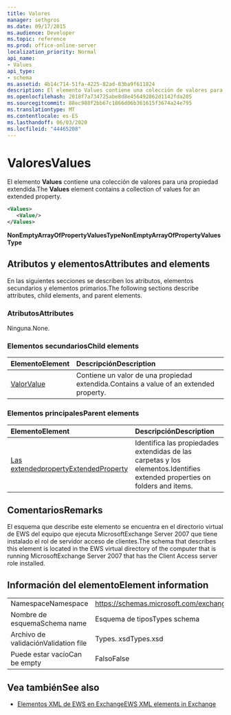 ```yaml
---
title: Valores
manager: sethgros
ms.date: 09/17/2015
ms.audience: Developer
ms.topic: reference
ms.prod: office-online-server
localization_priority: Normal
api_name:
- Values
api_type:
- schema
ms.assetid: 4b14c714-51fa-4225-82ad-83ba9f611824
description: El elemento Values contiene una colección de valores para una propiedad extendida.
ms.openlocfilehash: 2018f7a734725abe8d8e456492862d1142fda205
ms.sourcegitcommit: 88ec988f2bb67c1866d06b361615f3674a24e795
ms.translationtype: MT
ms.contentlocale: es-ES
ms.lasthandoff: 06/03/2020
ms.locfileid: "44465208"
---
```

# <a name="values"></a><span data-ttu-id="7b558-103">Valores</span><span class="sxs-lookup"><span data-stu-id="7b558-103">Values</span></span>

<span data-ttu-id="7b558-104">El elemento **Values** contiene una colección de valores para una propiedad extendida.</span><span class="sxs-lookup"><span data-stu-id="7b558-104">The **Values** element contains a collection of values for an extended property.</span></span> 
  
```xml
<Values>
   <Value/>
</Values>
```

<span data-ttu-id="7b558-105">**NonEmptyArrayOfPropertyValuesType**</span><span class="sxs-lookup"><span data-stu-id="7b558-105">**NonEmptyArrayOfPropertyValuesType**</span></span>

## <a name="attributes-and-elements"></a><span data-ttu-id="7b558-106">Atributos y elementos</span><span class="sxs-lookup"><span data-stu-id="7b558-106">Attributes and elements</span></span>

<span data-ttu-id="7b558-107">En las siguientes secciones se describen los atributos, elementos secundarios y elementos primarios.</span><span class="sxs-lookup"><span data-stu-id="7b558-107">The following sections describe attributes, child elements, and parent elements.</span></span>
  
### <a name="attributes"></a><span data-ttu-id="7b558-108">Atributos</span><span class="sxs-lookup"><span data-stu-id="7b558-108">Attributes</span></span>

<span data-ttu-id="7b558-109">Ninguna.</span><span class="sxs-lookup"><span data-stu-id="7b558-109">None.</span></span>
  
### <a name="child-elements"></a><span data-ttu-id="7b558-110">Elementos secundarios</span><span class="sxs-lookup"><span data-stu-id="7b558-110">Child elements</span></span>

|<span data-ttu-id="7b558-111">**Elemento**</span><span class="sxs-lookup"><span data-stu-id="7b558-111">**Element**</span></span>|<span data-ttu-id="7b558-112">**Descripción**</span><span class="sxs-lookup"><span data-stu-id="7b558-112">**Description**</span></span>|
|:-----|:-----|
|[<span data-ttu-id="7b558-113">Valor</span><span class="sxs-lookup"><span data-stu-id="7b558-113">Value</span></span>](value.md) <br/> |<span data-ttu-id="7b558-114">Contiene un valor de una propiedad extendida.</span><span class="sxs-lookup"><span data-stu-id="7b558-114">Contains a value of an extended property.</span></span>  <br/> |
   
### <a name="parent-elements"></a><span data-ttu-id="7b558-115">Elementos principales</span><span class="sxs-lookup"><span data-stu-id="7b558-115">Parent elements</span></span>

|<span data-ttu-id="7b558-116">**Elemento**</span><span class="sxs-lookup"><span data-stu-id="7b558-116">**Element**</span></span>|<span data-ttu-id="7b558-117">**Descripción**</span><span class="sxs-lookup"><span data-stu-id="7b558-117">**Description**</span></span>|
|:-----|:-----|
|[<span data-ttu-id="7b558-118">Las extendedproperty</span><span class="sxs-lookup"><span data-stu-id="7b558-118">ExtendedProperty</span></span>](extendedproperty.md) <br/> |<span data-ttu-id="7b558-119">Identifica las propiedades extendidas de las carpetas y los elementos.</span><span class="sxs-lookup"><span data-stu-id="7b558-119">Identifies extended properties on folders and items.</span></span>  <br/> |
   
## <a name="remarks"></a><span data-ttu-id="7b558-120">Comentarios</span><span class="sxs-lookup"><span data-stu-id="7b558-120">Remarks</span></span>

<span data-ttu-id="7b558-121">El esquema que describe este elemento se encuentra en el directorio virtual de EWS del equipo que ejecuta MicrosoftExchange Server 2007 que tiene instalado el rol de servidor acceso de clientes.</span><span class="sxs-lookup"><span data-stu-id="7b558-121">The schema that describes this element is located in the EWS virtual directory of the computer that is running MicrosoftExchange Server 2007 that has the Client Access server role installed.</span></span>
  
## <a name="element-information"></a><span data-ttu-id="7b558-122">Información del elemento</span><span class="sxs-lookup"><span data-stu-id="7b558-122">Element information</span></span>

|||
|:-----|:-----|
|<span data-ttu-id="7b558-123">Namespace</span><span class="sxs-lookup"><span data-stu-id="7b558-123">Namespace</span></span>  <br/> |https://schemas.microsoft.com/exchange/services/2006/types  <br/> |
|<span data-ttu-id="7b558-124">Nombre de esquema</span><span class="sxs-lookup"><span data-stu-id="7b558-124">Schema name</span></span>  <br/> |<span data-ttu-id="7b558-125">Esquema de tipos</span><span class="sxs-lookup"><span data-stu-id="7b558-125">Types schema</span></span>  <br/> |
|<span data-ttu-id="7b558-126">Archivo de validación</span><span class="sxs-lookup"><span data-stu-id="7b558-126">Validation file</span></span>  <br/> |<span data-ttu-id="7b558-127">Types. xsd</span><span class="sxs-lookup"><span data-stu-id="7b558-127">Types.xsd</span></span>  <br/> |
|<span data-ttu-id="7b558-128">Puede estar vacío</span><span class="sxs-lookup"><span data-stu-id="7b558-128">Can be empty</span></span>  <br/> |<span data-ttu-id="7b558-129">Falso</span><span class="sxs-lookup"><span data-stu-id="7b558-129">False</span></span>  <br/> |
   
## <a name="see-also"></a><span data-ttu-id="7b558-130">Vea también</span><span class="sxs-lookup"><span data-stu-id="7b558-130">See also</span></span>

- [<span data-ttu-id="7b558-131">Elementos XML de EWS en Exchange</span><span class="sxs-lookup"><span data-stu-id="7b558-131">EWS XML elements in Exchange</span></span>](ews-xml-elements-in-exchange.md)


